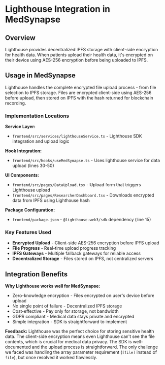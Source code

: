 # Lighthouse Integration in MedSynapse

## Overview

Lighthouse provides decentralized IPFS storage with client-side encryption for health data. When patients upload their health data, it's encrypted on their device using AES-256 encryption before being uploaded to IPFS.

## Usage in MedSynapse

Lighthouse handles the complete encrypted file upload process - from file selection to IPFS storage. Files are encrypted client-side using AES-256 before upload, then stored on IPFS with the hash returned for blockchain recording.

### Implementation Locations

**Service Layer:**
- `frontend/src/services/lighthouseService.ts` - Lighthouse SDK integration and upload logic

**Hook Integration:**
- `frontend/src/hooks/useMedSynapse.ts` - Uses lighthouse service for data upload (lines 30-50)

**UI Components:**
- `frontend/src/pages/DataUpload.tsx` - Upload form that triggers Lighthouse upload
- `frontend/src/pages/ResearcherDashboard.tsx` - Downloads encrypted data from IPFS using Lighthouse hash

**Package Configuration:**
- `frontend/package.json` - `@lighthouse-web3/sdk` dependency (line 15)

### Key Features Used

- **Encrypted Upload** - Client-side AES-256 encryption before IPFS upload
- **File Progress** - Real-time upload progress tracking
- **IPFS Gateways** - Multiple fallback gateways for reliable access
- **Decentralized Storage** - Files stored on IPFS, not centralized servers

## Integration Benefits

**Why Lighthouse works well for MedSynapse:**
- Zero-knowledge encryption - Files encrypted on user's device before upload
- No single point of failure - Decentralized IPFS storage
- Cost-effective - Pay only for storage, not bandwidth
- GDPR compliant - Medical data stays private and encrypted
- Simple integration - SDK is straightforward to implement

**Feedback:**
Lighthouse was the perfect choice for storing sensitive health data. The client-side encryption means even Lighthouse can't see the file contents, which is crucial for medical data privacy. The SDK is well-documented and the upload process is straightforward. The only challenge we faced was handling the array parameter requirement (`[file]` instead of `file`), but once resolved it worked flawlessly.

